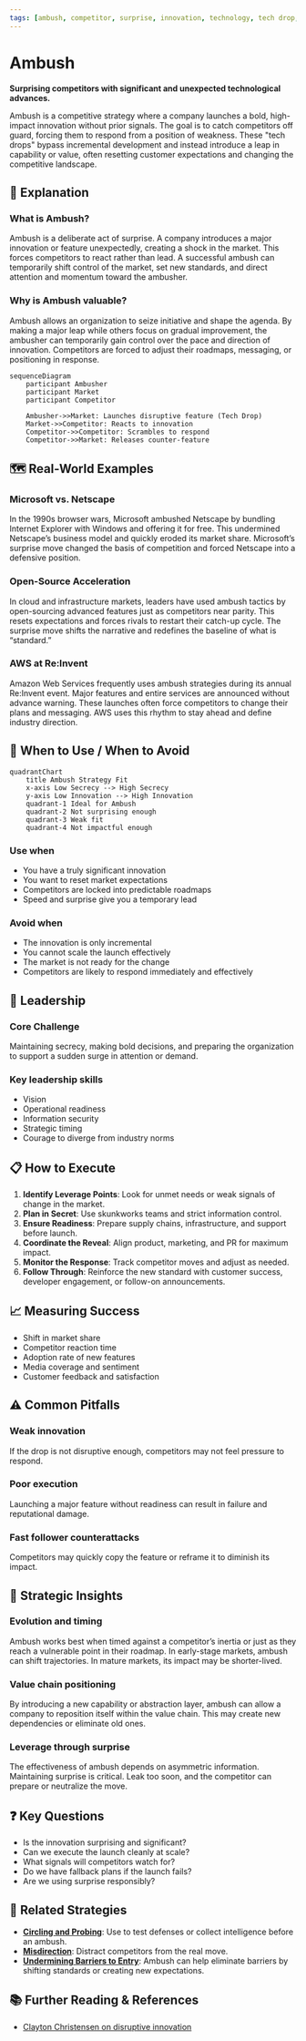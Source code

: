 ```yaml
---
tags: [ambush, competitor, surprise, innovation, technology, tech drop, disruption]
---
```


# Ambush

**Surprising competitors with significant and unexpected technological advances.**

Ambush is a competitive strategy where a company launches a bold, high-impact innovation without prior signals. The goal is to catch competitors off guard, forcing them to respond from a position of weakness. These "tech drops" bypass incremental development and instead introduce a leap in capability or value, often resetting customer expectations and changing the competitive landscape.

## **🤔 Explanation**

### What is Ambush?

Ambush is a deliberate act of surprise. A company introduces a major innovation or feature unexpectedly, creating a shock in the market. This forces competitors to react rather than lead. A successful ambush can temporarily shift control of the market, set new standards, and direct attention and momentum toward the ambusher.

### Why is Ambush valuable?

Ambush allows an organization to seize initiative and shape the agenda. By making a major leap while others focus on gradual improvement, the ambusher can temporarily gain control over the pace and direction of innovation. Competitors are forced to adjust their roadmaps, messaging, or positioning in response.

```mermaid
sequenceDiagram
    participant Ambusher
    participant Market
    participant Competitor

    Ambusher->>Market: Launches disruptive feature (Tech Drop)
    Market->>Competitor: Reacts to innovation
    Competitor->>Competitor: Scrambles to respond
    Competitor->>Market: Releases counter-feature
```

## **🗺️ Real-World Examples**

### Microsoft vs. Netscape

In the 1990s browser wars, Microsoft ambushed Netscape by bundling Internet Explorer with Windows and offering it for free. This undermined Netscape’s business model and quickly eroded its market share. Microsoft’s surprise move changed the basis of competition and forced Netscape into a defensive position.

### Open-Source Acceleration

In cloud and infrastructure markets, leaders have used ambush tactics by open-sourcing advanced features just as competitors near parity. This resets expectations and forces rivals to restart their catch-up cycle. The surprise move shifts the narrative and redefines the baseline of what is “standard.”

### AWS at Re:Invent

Amazon Web Services frequently uses ambush strategies during its annual Re:Invent event. Major features and entire services are announced without advance warning. These launches often force competitors to change their plans and messaging. AWS uses this rhythm to stay ahead and define industry direction.

## **🚦 When to Use / When to Avoid**

```mermaid
quadrantChart
    title Ambush Strategy Fit
    x-axis Low Secrecy --> High Secrecy
    y-axis Low Innovation --> High Innovation
    quadrant-1 Ideal for Ambush
    quadrant-2 Not surprising enough
    quadrant-3 Weak fit
    quadrant-4 Not impactful enough
```

### Use when

- You have a truly significant innovation
- You want to reset market expectations
- Competitors are locked into predictable roadmaps
- Speed and surprise give you a temporary lead

### Avoid when

- The innovation is only incremental
- You cannot scale the launch effectively
- The market is not ready for the change
- Competitors are likely to respond immediately and effectively

## **🎯 Leadership**

### Core Challenge

Maintaining secrecy, making bold decisions, and preparing the organization to support a sudden surge in attention or demand.

### Key leadership skills

- Vision
- Operational readiness
- Information security
- Strategic timing
- Courage to diverge from industry norms

## **📋 How to Execute**

1. **Identify Leverage Points**: Look for unmet needs or weak signals of change in the market.
2. **Plan in Secret**: Use skunkworks teams and strict information control.
3. **Ensure Readiness**: Prepare supply chains, infrastructure, and support before launch.
4. **Coordinate the Reveal**: Align product, marketing, and PR for maximum impact.
5. **Monitor the Response**: Track competitor moves and adjust as needed.
6. **Follow Through**: Reinforce the new standard with customer success, developer engagement, or follow-on announcements.

## **📈 Measuring Success**

- Shift in market share
- Competitor reaction time
- Adoption rate of new features
- Media coverage and sentiment
- Customer feedback and satisfaction

## **⚠️ Common Pitfalls**

### Weak innovation

If the drop is not disruptive enough, competitors may not feel pressure to respond.

### Poor execution

Launching a major feature without readiness can result in failure and reputational damage.

### Fast follower counterattacks

Competitors may quickly copy the feature or reframe it to diminish its impact.

## **🧠 Strategic Insights**

### Evolution and timing

Ambush works best when timed against a competitor’s inertia or just as they reach a vulnerable point in their roadmap. In early-stage markets, ambush can shift trajectories. In mature markets, its impact may be shorter-lived.

### Value chain positioning

By introducing a new capability or abstraction layer, ambush can allow a company to reposition itself within the value chain. This may create new dependencies or eliminate old ones.

### Leverage through surprise

The effectiveness of ambush depends on asymmetric information. Maintaining surprise is critical. Leak too soon, and the competitor can prepare or neutralize the move.

## **❓ Key Questions**

- Is the innovation surprising and significant?
- Can we execute the launch cleanly at scale?
- What signals will competitors watch for?
- Do we have fallback plans if the launch fails?
- Are we using surprise responsibly?

## **🔀 Related Strategies**

- [**Circling and Probing**](/strategies/competitor/circling-and-probing): Use to test defenses or collect intelligence before an ambush.
- [**Misdirection**](/strategies/competitor/misdirection): Distract competitors from the real move.
- [**Undermining Barriers to Entry**](/strategies/attacking/undermining-barriers-to-entry): Ambush can help eliminate barriers by shifting standards or creating new expectations.

## **📚 Further Reading & References**

- [Clayton Christensen on disruptive innovation](https://www.christenseninstitute.org/theory/disruptive-innovation/)
